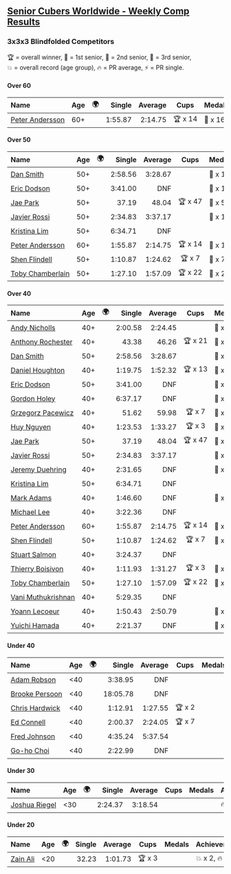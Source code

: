 <style>table {white-space: nowrap;}</style>
<link rel="stylesheet" type="text/css" href="/scw-comp/css/flags.css" />

## [Senior Cubers Worldwide - Weekly Comp Results](/scw-comp/results/)
### 3x3x3 Blindfolded Competitors

<span style="white-space: nowrap;">🏆 = overall winner</span>, <span style="white-space: nowrap;">🥇 = 1st senior</span>, <span style="white-space: nowrap;">🥈 = 2nd senior</span>, <span style="white-space: nowrap;">🥉 = 3rd senior</span>, <span style="white-space: nowrap;">💥 = overall record (age group)</span>, <span style="white-space: nowrap;">🔥 = PR average</span>, <span style="white-space: nowrap;">⚡ = PR single</span>.

#### Over 60

| Name | Age | 🌍 | Single | Average | Cups | Medals | Achievements |
| :-- | :--: | :--: | --: | --: | :--: | :-- | :-- |
| [Peter Andersson](../../persons/peter_andersson/333bf.md) | 60+ | <i class="flag flag-SE" /> | 1:55.87 | 2:14.75 | 🏆 x 14 | 🥇 x 16, 🥈 x 14, 🥉 x 6 | 💥 x 8, 🔥 x 3, ⚡ x 7 |

#### Over 50

| Name | Age | 🌍 | Single | Average | Cups | Medals | Achievements |
| :-- | :--: | :--: | --: | --: | :--: | :-- | :-- |
| [Dan Smith](../../persons/dan_smith/333bf.md) | 50+ | <i class="flag flag-US" /> | 2:58.56 | 3:28.67 |  | 🥈 x 1, 🥉 x 4 | 🔥 x 1, ⚡ x 6 |
| [Eric Dodson](../../persons/eric_dodson/333bf.md) | 50+ | <i class="flag flag-US" /> | 3:41.00 | DNF |  | 🥉 x 1 | ⚡ x 1 |
| [Jae Park](../../persons/jae_park/333bf.md) | 50+ | <i class="flag flag-US" /> | 37.19 | 48.04 | 🏆 x 47 | 🥇 x 50, 🥈 x 1 | 💥 x 12, 🔥 x 3, ⚡ x 10 |
| [Javier Rossi](../../persons/javier_rossi/333bf.md) | 50+ | <i class="flag flag-AR" /> | 2:34.83 | 3:37.17 |  | 🥇 x 1, 🥈 x 2, 🥉 x 7 | 🔥 x 2, ⚡ x 5 |
| [Kristina Lim](../../persons/kristina_lim/333bf.md) | 50+ | <i class="flag flag-US" /> | 6:34.71 | DNF |  |  | ⚡ x 4 |
| [Peter Andersson](../../persons/peter_andersson/333bf.md) | 60+ | <i class="flag flag-SE" /> | 1:55.87 | 2:14.75 | 🏆 x 14 | 🥇 x 16, 🥈 x 14, 🥉 x 6 | 💥 x 8, 🔥 x 3, ⚡ x 7 |
| [Shen Flindell](../../persons/shen_flindell/333bf.md) | 50+ | <i class="flag flag-AU" /> | 1:10.87 | 1:24.62 | 🏆 x 7 | 🥇 x 7, 🥈 x 7, 🥉 x 6 | 🔥 x 3, ⚡ x 5 |
| [Toby Chamberlain](../../persons/toby_chamberlain/333bf.md) | 50+ | <i class="flag flag-AU" /> | 1:27.10 | 1:57.09 | 🏆 x 22 | 🥇 x 23, 🥈 x 18, 🥉 x 15 | 🔥 x 4, ⚡ x 12 |

#### Over 40

| Name | Age | 🌍 | Single | Average | Cups | Medals | Achievements |
| :-- | :--: | :--: | --: | --: | :--: | :-- | :-- |
| [Andy Nicholls](../../persons/andy_nicholls/333bf.md) | 40+ | <i class="flag flag-GB" /> | 2:00.58 | 2:24.45 |  | 🥈 x 2, 🥉 x 3 | 🔥 x 1, ⚡ x 1 |
| [Anthony Rochester](../../persons/anthony_rochester/333bf.md) | 40+ | <i class="flag flag-AU" /> | 43.38 | 46.26 | 🏆 x 21 | 🥇 x 22, 🥈 x 18, 🥉 x 8 | 💥 x 2, 🔥 x 5, ⚡ x 8 |
| [Dan Smith](../../persons/dan_smith/333bf.md) | 50+ | <i class="flag flag-US" /> | 2:58.56 | 3:28.67 |  | 🥈 x 1, 🥉 x 4 | 🔥 x 1, ⚡ x 6 |
| [Daniel Houghton](../../persons/daniel_houghton/333bf.md) | 40+ | <i class="flag flag-CH" /> | 1:19.75 | 1:52.32 | 🏆 x 13 | 🥇 x 13, 🥈 x 15, 🥉 x 10 | 🔥 x 5, ⚡ x 12 |
| [Eric Dodson](../../persons/eric_dodson/333bf.md) | 50+ | <i class="flag flag-US" /> | 3:41.00 | DNF |  | 🥉 x 1 | ⚡ x 1 |
| [Gordon Holey](../../persons/gordon_holey/333bf.md) | 40+ | <i class="flag flag-US" /> | 6:37.17 | DNF |  | 🥈 x 1, 🥉 x 1 | ⚡ x 3 |
| [Grzegorz Pacewicz](../../persons/grzegorz_pacewicz/333bf.md) | 40+ | <i class="flag flag-PL" /> | 51.62 | 59.98 | 🏆 x 7 | 🥇 x 7, 🥈 x 11, 🥉 x 3 | 🔥 x 2, ⚡ x 5 |
| [Huy Nguyen](../../persons/huy_nguyen/333bf.md) | 40+ | <i class="flag flag-CA" /> | 1:23.53 | 1:33.27 | 🏆 x 3 | 🥇 x 3, 🥈 x 15, 🥉 x 14 | 🔥 x 7, ⚡ x 6 |
| [Jae Park](../../persons/jae_park/333bf.md) | 50+ | <i class="flag flag-US" /> | 37.19 | 48.04 | 🏆 x 47 | 🥇 x 50, 🥈 x 1 | 💥 x 12, 🔥 x 3, ⚡ x 10 |
| [Javier Rossi](../../persons/javier_rossi/333bf.md) | 50+ | <i class="flag flag-AR" /> | 2:34.83 | 3:37.17 |  | 🥇 x 1, 🥈 x 2, 🥉 x 7 | 🔥 x 2, ⚡ x 5 |
| [Jeremy Duehring](../../persons/jeremy_duehring/333bf.md) | 40+ | <i class="flag flag-US" /> | 2:31.65 | DNF |  | 🥉 x 1 | ⚡ x 3 |
| [Kristina Lim](../../persons/kristina_lim/333bf.md) | 50+ | <i class="flag flag-US" /> | 6:34.71 | DNF |  |  | ⚡ x 4 |
| [Mark Adams](../../persons/mark_adams/333bf.md) | 40+ | <i class="flag flag-GB" /> | 1:46.60 | DNF |  | 🥉 x 1 | ⚡ x 1 |
| [Michael Lee](../../persons/michael_lee/333bf.md) | 40+ | <i class="flag flag-US" /> | 3:22.36 | DNF |  |  | ⚡ x 1 |
| [Peter Andersson](../../persons/peter_andersson/333bf.md) | 60+ | <i class="flag flag-SE" /> | 1:55.87 | 2:14.75 | 🏆 x 14 | 🥇 x 16, 🥈 x 14, 🥉 x 6 | 💥 x 8, 🔥 x 3, ⚡ x 7 |
| [Shen Flindell](../../persons/shen_flindell/333bf.md) | 50+ | <i class="flag flag-AU" /> | 1:10.87 | 1:24.62 | 🏆 x 7 | 🥇 x 7, 🥈 x 7, 🥉 x 6 | 🔥 x 3, ⚡ x 5 |
| [Stuart Salmon](../../persons/stuart_salmon/333bf.md) | 40+ | <i class="flag flag-GB" /> | 3:24.37 | DNF |  |  | ⚡ x 1 |
| [Thierry Boisivon](../../persons/thierry_boisivon/333bf.md) | 40+ | <i class="flag flag-FR" /> | 1:11.93 | 1:31.27 | 🏆 x 3 | 🥇 x 3, 🥈 x 9, 🥉 x 4 | 🔥 x 3, ⚡ x 2 |
| [Toby Chamberlain](../../persons/toby_chamberlain/333bf.md) | 50+ | <i class="flag flag-AU" /> | 1:27.10 | 1:57.09 | 🏆 x 22 | 🥇 x 23, 🥈 x 18, 🥉 x 15 | 🔥 x 4, ⚡ x 12 |
| [Vani Muthukrishnan](../../persons/vani_muthukrishnan/333bf.md) | 40+ | <i class="flag flag-IN" /> | 5:29.35 | DNF |  |  | ⚡ x 1 |
| [Yoann Lecoeur](../../persons/yoann_lecoeur/333bf.md) | 40+ | <i class="flag flag-FR" /> | 1:50.43 | 2:50.79 |  | 🥈 x 1, 🥉 x 1 | 🔥 x 1, ⚡ x 3 |
| [Yuichi Hamada](../../persons/yuichi_hamada/333bf.md) | 40+ | <i class="flag flag-JP" /> | 2:21.37 | DNF |  | 🥉 x 1 | ⚡ x 1 |

#### Under 40

| Name | Age | 🌍 | Single | Average | Cups | Medals | Achievements |
| :-- | :--: | :--: | --: | --: | :--: | :-- | :-- |
| [Adam Robson](../../persons/adam_robson/333bf.md) | <40 | <i class="flag flag-GB" /> | 3:38.95 | DNF |  |  | ⚡ x 1 |
| [Brooke Persoon](../../persons/brooke_persoon/333bf.md) | <40 | <i class="flag flag-US" /> | 18:05.78 | DNF |  |  | ⚡ x 1 |
| [Chris Hardwick](../../persons/chris_hardwick/333bf.md) | <40 | <i class="flag flag-US" /> | 1:12.91 | 1:27.55 | 🏆 x 2 |  | 🔥 x 6, ⚡ x 6 |
| [Ed Connell](../../persons/ed_connell/333bf.md) | <40 | <i class="flag flag-IE" /> | 2:00.37 | 2:24.05 | 🏆 x 7 |  | 🔥 x 4, ⚡ x 8 |
| [Fred Johnson](../../persons/fred_johnson/333bf.md) | <40 | <i class="flag flag-US" /> | 4:35.24 | 5:37.54 |  |  | 🔥 x 1, ⚡ x 1 |
| [Go-ho Choi](../../persons/go_ho_choi/333bf.md) | <40 | <i class="flag flag-KR" /> | 2:22.99 | DNF |  |  | ⚡ x 1 |

#### Under 30

| Name | Age | 🌍 | Single | Average | Cups | Medals | Achievements |
| :-- | :--: | :--: | --: | --: | :--: | :-- | :-- |
| [Joshua Riegel](../../persons/joshua_riegel/333bf.md) | <30 | <i class="flag flag-US" /> | 2:24.37 | 3:18.54 |  |  | 🔥 x 1, ⚡ x 6 |

#### Under 20

| Name | Age | 🌍 | Single | Average | Cups | Medals | Achievements |
| :-- | :--: | :--: | --: | --: | :--: | :-- | :-- |
| [Zain Ali](../../persons/zain_ali/333bf.md) | <20 | <i class="flag flag-IN" /> | 32.23 | 1:01.73 | 🏆 x 3 |  | 💥 x 2, 🔥 x 1, ⚡ x 3 |


<!-- Global site tag (gtag.js) - Google Analytics -->
<script async src="https://www.googletagmanager.com/gtag/js?id=UA-86348435-3"></script>
<script>window.dataLayer = window.dataLayer || []; function gtag() {dataLayer.push(arguments);} gtag('js', new Date()); gtag('config', 'UA-86348435-3');</script>
